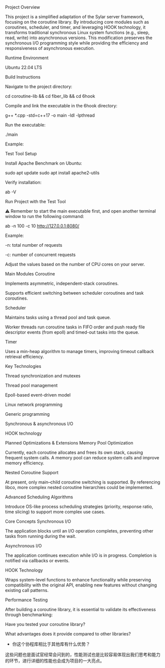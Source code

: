 Project Overview

This project is a simplified adaptation of the Sylar server framework, focusing on the coroutine library. By introducing core modules such as coroutines, scheduler, and timer, and leveraging HOOK technology, it transforms traditional synchronous Linux system functions (e.g., sleep, read, write) into asynchronous versions.
This modification preserves the synchronous I/O programming style while providing the efficiency and responsiveness of asynchronous execution.

Runtime Environment

Ubuntu 22.04 LTS

Build Instructions

Navigate to the project directory:

cd coroutine-lib && cd fiber_lib && cd 6hook


Compile and link the executable in the 6hook directory:

g++ *.cpp -std=c++17 -o main -ldl -lpthread


Run the executable:

./main


Example:


Test Tool Setup

Install Apache Benchmark on Ubuntu:

sudo apt update
sudo apt install apache2-utils


Verify installation:

ab -V

Run Project with the Test Tool

⚠️ Remember to start the main executable first, and open another terminal window to run the following command:

ab -n 100 -c 10 http://127.0.0.1:8080/


Example:


-n: total number of requests

-c: number of concurrent requests

Adjust the values based on the number of CPU cores on your server.

Main Modules
Coroutine

Implements asymmetric, independent-stack coroutines.

Supports efficient switching between scheduler coroutines and task coroutines.

Scheduler

Maintains tasks using a thread pool and task queue.

Worker threads run coroutine tasks in FIFO order and push ready file descriptor events (from epoll) and timed-out tasks into the queue.

Timer

Uses a min-heap algorithm to manage timers, improving timeout callback retrieval efficiency.

Key Technologies

Thread synchronization and mutexes

Thread pool management

Epoll-based event-driven model

Linux network programming

Generic programming

Synchronous & asynchronous I/O

HOOK technology

Planned Optimizations & Extensions
Memory Pool Optimization

Currently, each coroutine allocates and frees its own stack, causing frequent system calls. A memory pool can reduce system calls and improve memory efficiency.

Nested Coroutine Support

At present, only main–child coroutine switching is supported. By referencing libco, more complex nested coroutine hierarchies could be implemented.

Advanced Scheduling Algorithms

Introduce OS-like process scheduling strategies (priority, response ratio, time slicing) to support more complex use cases.

Core Concepts
Synchronous I/O

The application blocks until an I/O operation completes, preventing other tasks from running during the wait.

Asynchronous I/O

The application continues execution while I/O is in progress. Completion is notified via callbacks or events.

HOOK Technology

Wraps system-level functions to enhance functionality while preserving compatibility with the original API, enabling new features without changing existing call patterns.

Performance Testing

After building a coroutine library, it is essential to validate its effectiveness through benchmarking:

Have you tested your coroutine library?

What advantages does it provide compared to other libraries?
* 你这个协程库相比于其他库有什么优势？ 

这些问题也是面试官经常会问到的，性能测试也是比较容易体现出我们思考和能力的环节，进行详细的性能也会成为项目的一大亮点。 
